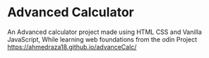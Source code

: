 # Advanced Calculator
An Advanced calculator project made using HTML CSS and Vanilla JavaScript, While learning web foundations from the odin Project  <br />
https://ahmedraza18.github.io/advanceCalc/
